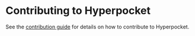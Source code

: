 # Contributing to Hyperpocket

See the [contribution guide](https://github.com/vessl-ai/hyperpocket/blob/main/CONTRIBUTING.md) for details on how to contribute to Hyperpocket.
